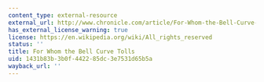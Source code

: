 ```yaml
---
content_type: external-resource
external_url: http://www.chronicle.com/article/For-Whom-the-Bell-Curve-Tolls/146425/
has_external_license_warning: true
license: https://en.wikipedia.org/wiki/All_rights_reserved
status: ''
title: For Whom the Bell Curve Tolls
uid: 1431b83b-3b0f-4422-85dc-3e7531d65b5a
wayback_url: ''
---
```

